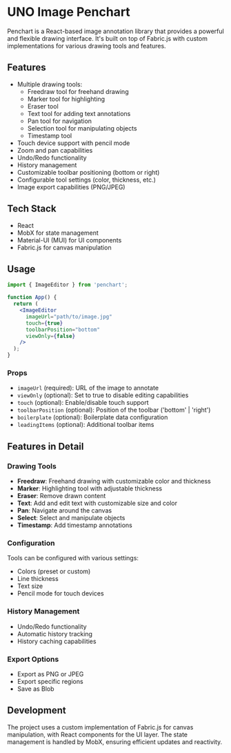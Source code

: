# UNO Image Penchart

Penchart is a React-based image annotation library that provides a powerful and flexible drawing interface. It's built on top of Fabric.js with custom implementations for various drawing tools and features.

## Features

- Multiple drawing tools:
  - Freedraw tool for freehand drawing
  - Marker tool for highlighting
  - Eraser tool
  - Text tool for adding text annotations
  - Pan tool for navigation
  - Selection tool for manipulating objects
  - Timestamp tool
- Touch device support with pencil mode
- Zoom and pan capabilities
- Undo/Redo functionality
- History management
- Customizable toolbar positioning (bottom or right)
- Configurable tool settings (color, thickness, etc.)
- Image export capabilities (PNG/JPEG)

## Tech Stack

- React
- MobX for state management
- Material-UI (MUI) for UI components
- Fabric.js for canvas manipulation

## Usage

```jsx
import { ImageEditor } from 'penchart';

function App() {
  return (
    <ImageEditor
      imageUrl="path/to/image.jpg"
      touch={true}
      toolbarPosition="bottom"
      viewOnly={false}
    />
  );
}
```

### Props

- `imageUrl` (required): URL of the image to annotate
- `viewOnly` (optional): Set to true to disable editing capabilities
- `touch` (optional): Enable/disable touch support
- `toolbarPosition` (optional): Position of the toolbar ('bottom' | 'right')
- `boilerplate` (optional): Boilerplate data configuration
- `leadingItems` (optional): Additional toolbar items

## Features in Detail

### Drawing Tools

- **Freedraw**: Freehand drawing with customizable color and thickness
- **Marker**: Highlighting tool with adjustable thickness
- **Eraser**: Remove drawn content
- **Text**: Add and edit text with customizable size and color
- **Pan**: Navigate around the canvas
- **Select**: Select and manipulate objects
- **Timestamp**: Add timestamp annotations

### Configuration

Tools can be configured with various settings:
- Colors (preset or custom)
- Line thickness
- Text size
- Pencil mode for touch devices

### History Management

- Undo/Redo functionality
- Automatic history tracking
- History caching capabilities

### Export Options

- Export as PNG or JPEG
- Export specific regions
- Save as Blob

## Development

The project uses a custom implementation of Fabric.js for canvas manipulation, with React components for the UI layer. The state management is handled by MobX, ensuring efficient updates and reactivity.
